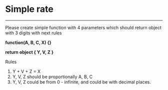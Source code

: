 
# Simple rate
------------------------------------------------------------------------

Please create simple function with 4 parameters which should return object with 3 digits with next rules

**function(A, B, C, X) {}**

**return object 
{
	Y,
	V,
	Z
}**

Rules

1. Y + V + Z = X
2. Y, V, Z should be proportionally A, B, C
3. Y, V, Z could be from 0 - infinite, and could be with decimal places.